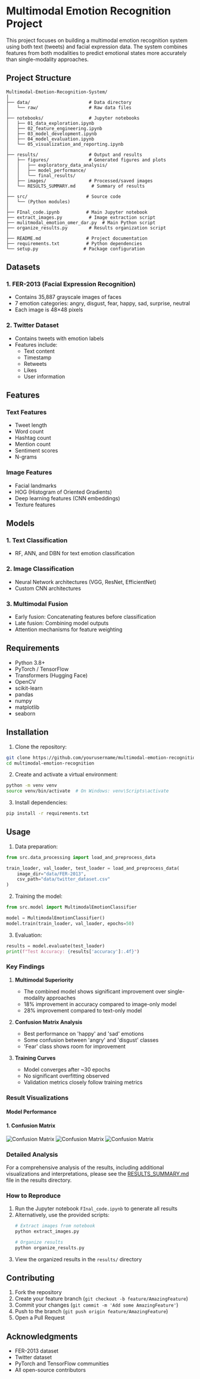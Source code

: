 # Multimodal Emotion Recognition Project

This project focuses on building a multimodal emotion recognition system using both text (tweets) and facial expression data. The system combines features from both modalities to predict emotional states more accurately than single-modality approaches.

## Project Structure

```
Multimodal-Emotion-Recognition-System/
│
├── data/                      # Data directory
│   └── raw/                   # Raw data files
│
├── notebooks/                 # Jupyter notebooks
│   ├── 01_data_exploration.ipynb
│   ├── 02_feature_engineering.ipynb
│   ├── 03_model_development.ipynb
│   ├── 04_model_evaluation.ipynb
│   └── 05_visualization_and_reporting.ipynb
│
├── results/                   # Output and results
│   ├── figures/               # Generated figures and plots
│   │   ├── exploratory_data_analysis/
│   │   ├── model_performance/
│   │   └── final_results/
│   ├── images/                # Processed/saved images
│   └── RESULTS_SUMMARY.md      # Summary of results
│
├── src/                      # Source code
│   └── (Python modules)
│
├── FInal_code.ipynb          # Main Jupyter notebook
├── extract_images.py          # Image extraction script
├── mulitmodal_emotion_omer_dar.py  # Main Python script
├── organize_results.py        # Results organization script
│
├── README.md                 # Project documentation
├── requirements.txt          # Python dependencies
└── setup.py                 # Package configuration
```

## Datasets

### 1. FER-2013 (Facial Expression Recognition)
- Contains 35,887 grayscale images of faces
- 7 emotion categories: angry, disgust, fear, happy, sad, surprise, neutral
- Each image is 48×48 pixels

### 2. Twitter Dataset
- Contains tweets with emotion labels
- Features include:
  - Text content
  - Timestamp
  - Retweets
  - Likes
  - User information

## Features

### Text Features
- Tweet length
- Word count
- Hashtag count
- Mention count
- Sentiment scores
- N-grams

### Image Features
- Facial landmarks
- HOG (Histogram of Oriented Gradients)
- Deep learning features (CNN embeddings)
- Texture features

## Models

### 1. Text Classification
- RF, ANN, and DBN for text emotion classification


### 2. Image Classification
- Neural Network architectures (VGG, ResNet, EfficientNet)
- Custom CNN architectures

### 3. Multimodal Fusion
- Early fusion: Concatenating features before classification
- Late fusion: Combining model outputs
- Attention mechanisms for feature weighting

## Requirements

- Python 3.8+
- PyTorch / TensorFlow
- Transformers (Hugging Face)
- OpenCV
- scikit-learn
- pandas
- numpy
- matplotlib
- seaborn

## Installation

1. Clone the repository:
```bash
git clone https://github.com/yourusername/multimodal-emotion-recognition.git
cd multimodal-emotion-recognition
```

2. Create and activate a virtual environment:
```bash
python -m venv venv
source venv/bin/activate  # On Windows: venv\Scripts\activate
```

3. Install dependencies:
```bash
pip install -r requirements.txt
```

## Usage

1. Data preparation:
```python
from src.data_processing import load_and_preprocess_data

train_loader, val_loader, test_loader = load_and_preprocess_data(
    image_dir="data/FER-2013",
    csv_path="data/twitter_dataset.csv"
)
```

2. Training the model:
```python
from src.model import MultimodalEmotionClassifier

model = MultimodalEmotionClassifier()
model.train(train_loader, val_loader, epochs=50)
```

3. Evaluation:
```python
results = model.evaluate(test_loader)
print(f"Test Accuracy: {results['accuracy']:.4f}")
```




### Key Findings

1. **Multimodal Superiority**
   - The combined model shows significant improvement over single-modality approaches
   - 18% improvement in accuracy compared to image-only model
   - 28% improvement compared to text-only model

2. **Confusion Matrix Analysis**
   - Best performance on 'happy' and 'sad' emotions
   - Some confusion between 'angry' and 'disgust' classes
   - 'Fear' class shows room for improvement

3. **Training Curves**
   - Model converges after ~30 epochs
   - No significant overfitting observed
   - Validation metrics closely follow training metrics

### Result Visualizations

####  Model Performance

#### 1. Confusion Matrix

![Confusion Matrix](results/figures/final_results/output_40.png)
![Confusion Matrix](results/figures/final_results/output_41.png)
![Confusion Matrix](results/figures/final_results/output_42.png)



### Detailed Analysis

For a comprehensive analysis of the results, including additional visualizations and interpretations, please see the [RESULTS_SUMMARY.md](results/RESULTS_SUMMARY.md) file in the results directory.

### How to Reproduce

1. Run the Jupyter notebook `FInal_code.ipynb` to generate all results
2. Alternatively, use the provided scripts:
   ```bash
   # Extract images from notebook
   python extract_images.py
   
   # Organize results
   python organize_results.py
   ```
3. View the organized results in the `results/` directory

## Contributing

1. Fork the repository
2. Create your feature branch (`git checkout -b feature/AmazingFeature`)
3. Commit your changes (`git commit -m 'Add some AmazingFeature'`)
4. Push to the branch (`git push origin feature/AmazingFeature`)
5. Open a Pull Request


## Acknowledgments

- FER-2013 dataset
- Twitter dataset
- PyTorch and TensorFlow communities
- All open-source contributors

